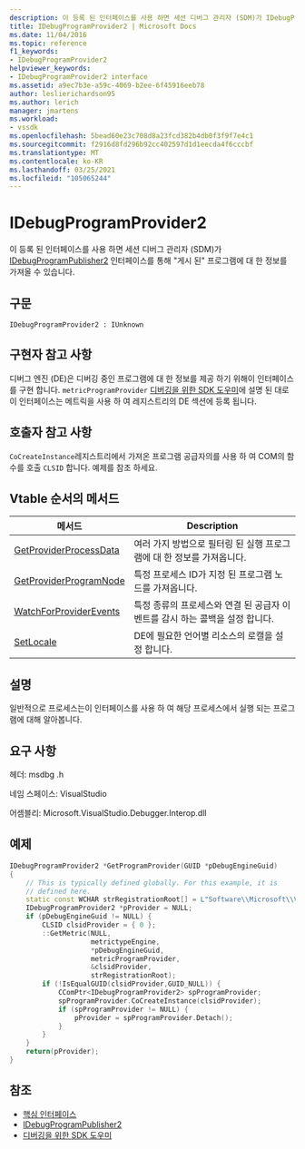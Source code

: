 ```yaml
---
description: 이 등록 된 인터페이스를 사용 하면 세션 디버그 관리자 (SDM)가 IDebugProgramPublisher2 인터페이스를 통해 게시 된 프로그램에 대 한 정보를 가져올 수 있습니다.
title: IDebugProgramProvider2 | Microsoft Docs
ms.date: 11/04/2016
ms.topic: reference
f1_keywords:
- IDebugProgramProvider2
helpviewer_keywords:
- IDebugProgramProvider2 interface
ms.assetid: a9ec7b3e-a59c-4069-b2ee-6f45916eeb78
author: leslierichardson95
ms.author: lerich
manager: jmartens
ms.workload:
- vssdk
ms.openlocfilehash: 5bead60e23c708d8a23fcd382b4db0f3f9f7e4c1
ms.sourcegitcommit: f2916d8fd296b92cc402597d1d1eecda4f6cccbf
ms.translationtype: MT
ms.contentlocale: ko-KR
ms.lasthandoff: 03/25/2021
ms.locfileid: "105065244"
---
```

# <a name="idebugprogramprovider2"></a>IDebugProgramProvider2
이 등록 된 인터페이스를 사용 하면 세션 디버그 관리자 (SDM)가 [IDebugProgramPublisher2](../../../extensibility/debugger/reference/idebugprogrampublisher2.md) 인터페이스를 통해 "게시 된" 프로그램에 대 한 정보를 가져올 수 있습니다.

## <a name="syntax"></a>구문

```
IDebugProgramProvider2 : IUnknown
```

## <a name="notes-for-implementers"></a>구현자 참고 사항
디버그 엔진 (DE)은 디버깅 중인 프로그램에 대 한 정보를 제공 하기 위해이 인터페이스를 구현 합니다. `metricProgramProvider` [디버깅을 위한 SDK 도우미](../../../extensibility/debugger/reference/sdk-helpers-for-debugging.md)에 설명 된 대로이 인터페이스는 메트릭을 사용 하 여 레지스트리의 DE 섹션에 등록 됩니다.

## <a name="notes-for-callers"></a>호출자 참고 사항
`CoCreateInstance`레지스트리에서 가져온 프로그램 공급자의를 사용 하 여 COM의 함수를 호출 `CLSID` 합니다. 예제를 참조 하세요.

## <a name="methods-in-vtable-order"></a>Vtable 순서의 메서드

|메서드|Description|
|------------|-----------------|
|[GetProviderProcessData](../../../extensibility/debugger/reference/idebugprogramprovider2-getproviderprocessdata.md)|여러 가지 방법으로 필터링 된 실행 프로그램에 대 한 정보를 가져옵니다.|
|[GetProviderProgramNode](../../../extensibility/debugger/reference/idebugprogramprovider2-getproviderprogramnode.md)|특정 프로세스 ID가 지정 된 프로그램 노드를 가져옵니다.|
|[WatchForProviderEvents](../../../extensibility/debugger/reference/idebugprogramprovider2-watchforproviderevents.md)|특정 종류의 프로세스와 연결 된 공급자 이벤트를 감시 하는 콜백을 설정 합니다.|
|[SetLocale](../../../extensibility/debugger/reference/idebugprogramprovider2-setlocale.md)|DE에 필요한 언어별 리소스의 로캘을 설정 합니다.|

## <a name="remarks"></a>설명
일반적으로 프로세스는이 인터페이스를 사용 하 여 해당 프로세스에서 실행 되는 프로그램에 대해 알아봅니다.

## <a name="requirements"></a>요구 사항
헤더: msdbg .h

네임 스페이스: VisualStudio

어셈블리: Microsoft.VisualStudio.Debugger.Interop.dll

## <a name="example"></a>예제

```cpp
IDebugProgramProvider2 *GetProgramProvider(GUID *pDebugEngineGuid)
{
    // This is typically defined globally. For this example, it is
    // defined here.
    static const WCHAR strRegistrationRoot[] = L"Software\\Microsoft\\VisualStudio\\8.0Exp";
    IDebugProgramProvider2 *pProvider = NULL;
    if (pDebugEngineGuid != NULL) {
        CLSID clsidProvider = { 0 };
        ::GetMetric(NULL,
                    metrictypeEngine,
                    *pDebugEngineGuid,
                    metricProgramProvider,
                    &clsidProvider,
                    strRegistrationRoot);
        if (!IsEqualGUID(clsidProvider,GUID_NULL)) {
            CComPtr<IDebugProgramProvider2> spProgramProvider;
            spProgramProvider.CoCreateInstance(clsidProvider);
            if (spProgramProvider != NULL) {
                pProvider = spProgramProvider.Detach();
            }
        }
    }
    return(pProvider);
}
```

## <a name="see-also"></a>참조
- [핵심 인터페이스](../../../extensibility/debugger/reference/core-interfaces.md)
- [IDebugProgramPublisher2](../../../extensibility/debugger/reference/idebugprogrampublisher2.md)
- [디버깅을 위한 SDK 도우미](../../../extensibility/debugger/reference/sdk-helpers-for-debugging.md)
